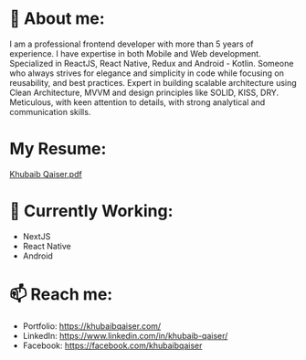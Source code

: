 <!--
**KhubaibQaiser/khubaibqaiser** is a ✨ _special_ ✨ repository because its `README.md` (this file) appears on your GitHub profile.

Here are some ideas to get you started:

- 🔭 I’m currently working on ...
- 🌱 I’m currently learning ...
- 👯 I’m looking to collaborate on ...
- 🤔 I’m looking for help with ...
- 💬 Ask me about ...
- 📫 How to reach me: ...
- 😄 Pronouns: ...
- ⚡ Fun fact: ...
-->

# 💬 About me:

I am a professional frontend developer with more than 5 years of experience. I have expertise in both Mobile and Web development. Specialized in ReactJS, React Native, Redux and Android - Kotlin. Someone who always strives for elegance and simplicity in code while focusing on reusability, and best practices. Expert in building scalable architecture using Clean Architecture, MVVM and design principles like SOLID, KISS, DRY. Meticulous, with keen attention to details, with strong analytical and communication skills. 

# My Resume:
[Khubaib Qaiser.pdf](https://khubaibqaiser.com/resume.pdf)

# 🔭 Currently Working:
- NextJS
- React Native
- Android

# 📫 Reach me:
- Portfolio: https://khubaibqaiser.com/
- LinkedIn: https://www.linkedin.com/in/khubaib-qaiser/
- Facebook: https://facebook.com/khubaibqaiser
